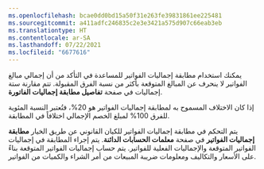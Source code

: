 ```yaml
---
ms.openlocfilehash: bcae0dd0bd15a50f31e263fe39831861ee225481
ms.sourcegitcommit: a411adfc246835c2e3e3421a575d907c66eab3eb
ms.translationtype: HT
ms.contentlocale: ar-SA
ms.lasthandoff: 07/22/2021
ms.locfileid: "6677616"
---
```

يمكنك استخدام مطابقة إجماليات الفواتير للمساعدة في التأكد من أن إجمالي مبالغ الفواتير لا ينحرف عن المبالغ المتوقعة بأكثر من نسبة الفرق المقبولة. تتم مقارنة ستة إجماليات في صفحة **تفاصيل مطابقة إجماليات الفاتورة**. 

إذا كان الاختلاف المسموح به لمطابقة إجماليات الفواتير هو 20%، فتُعتبر النسبة المئوية للفرق 100% لمبلغ الخصم الإجمالي اختلافاً في المطابقة.

يتم التحكم في مطابقة إجماليات الفواتير للكيان القانوني عن طريق الخيار **مطابقة إجماليات الفواتير** في صفحة **معلمات الحسابات الدائنة**. يتم إجراء المطابقة في إجماليات الفواتير المتوقعة والإجماليات الفعلية للفواتير. يتم حساب إجماليات الفواتير المتوقعة بناءً على الأسعار والتكاليف ومعلومات ضريبة المبيعات من أمر الشراء والكميات من الفواتير.
